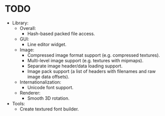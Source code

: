 # TODO
* Library:
	* Overall:
		- Hash-based packed file access.
	* GUI:
		- Line editor widget.
	* Image:
		- Compressed image format support (e.g. compressed textures).
		- Multi-level image support (e.g. textures with mipmaps).
		- Separate image header/data loading support.
		- Image pack support (a list of headers with filenames and raw image data offsets).
	* Internationalization:
		- Unicode font support.
	* Renderer:
		- Smooth 3D rotation.
* Tools:
	- Create textured font builder.
